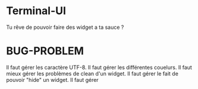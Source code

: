 # Terminal-UI
Tu rêve de pouvoir faire des widget a ta sauce ?

# BUG-PROBLEM
Il faut gérer les caractère UTF-8.
Il faut gérer les différentes couelurs.
Il faut mieux gérer les problèmes de clean d'un widget.
Il faut gérer le fait de pouvoir "hide" un widget.
Il faut gérer
